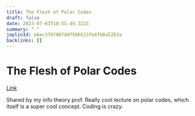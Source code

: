 ```yaml
---
title: The Flesh of Polar Codes
draft: false
date: 2023-07-03T18:55:49.322Z
summary: " "
joplinId: e6ec3797807d4f59b513fe4fb8a5263a
backlinks: []
---
```


# The Flesh of Polar Codes

[Link](https://www.youtube.com/watch?v=VhyoZSB9g0w)

Shared by my info theory prof. Really cool lecture on polar codes, which itself is a super cool concept. Coding is crazy.
